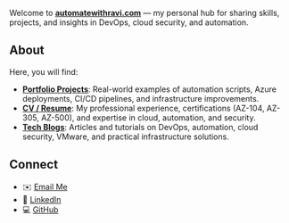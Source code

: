 
Welcome to **[automatewithravi.com](https://automatewithravi.com)** — my personal hub for sharing skills, projects, and insights in DevOps, cloud security, and automation.  

## About
Here, you will find:  

- **[Portfolio Projects](https://automatewithravi.com/portfolio)**: Real-world examples of automation scripts, Azure deployments, CI/CD pipelines, and infrastructure improvements.  
- **[CV / Resume](https://automatewithravi.com/cv)**: My professional experience, certifications (AZ-104, AZ-305, AZ-500), and expertise in cloud, automation, and security.  
- **[Tech Blogs](https://automatewithravi.com/blog)**: Articles and tutorials on DevOps, automation, cloud security, VMware, and practical infrastructure solutions.  



## Connect
- ✉️ [Email Me](mailto:ravindrakumar_aug2022@outlook.com)  
- 💼 [LinkedIn](https://www.linkedin.com/in/ravindrakumar-narayanan](https://www.linkedin.com/in/ravindrakumar-narayanan-08929a22))  
- 💻 [GitHub](https://github.com/automatewithravi)
